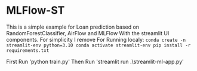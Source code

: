# MLFlow-ST
This is a simple example for Loan prediction based on RandomForestClassifier, AirFlow and MLFlow With the streamlit UI components.
For simplicity I remove 
For Running localy: 
`conda create -n streamlit-env python=3.10
conda activate streamlit-env
pip install -r requirements.txt`

First Run 'python train.py'
Then Run 'streamlit run .\streamlit-ml-app.py'
